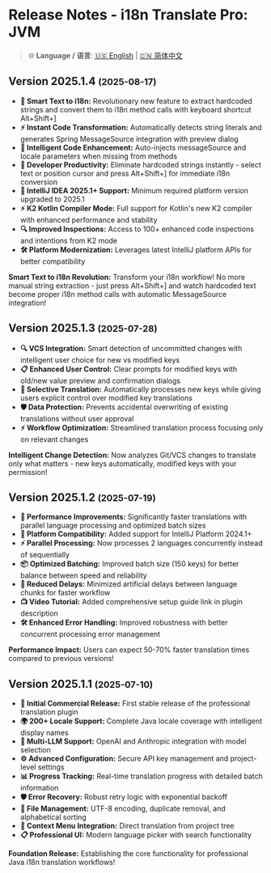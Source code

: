 # Release Notes - i18n Translate Pro: JVM

> 🌐 **Language / 语言**: [🇺🇸 English](release-notes.md) | [🇨🇳 简体中文](release-notes.zh.md)

## Version 2025.1.4 <small>(2025-08-17)</small>

- **🎯 Smart Text to i18n:** Revolutionary new feature to extract hardcoded strings and convert them to i18n method calls with keyboard shortcut Alt+Shift+]
- **⚡ Instant Code Transformation:** Automatically detects string literals and generates Spring MessageSource integration with preview dialog
- **🔧 Intelligent Code Enhancement:** Auto-injects messageSource and locale parameters when missing from methods
- **📝 Developer Productivity:** Eliminate hardcoded strings instantly - select text or position cursor and press Alt+Shift+] for immediate i18n conversion
- **🚀 IntelliJ IDEA 2025.1+ Support:** Minimum required platform version upgraded to 2025.1
- **⚡ K2 Kotlin Compiler Mode:** Full support for Kotlin's new K2 compiler with enhanced performance and stability
- **🔍 Improved Inspections:** Access to 100+ enhanced code inspections and intentions from K2 mode
- **🛠️ Platform Modernization:** Leverages latest IntelliJ platform APIs for better compatibility

**Smart Text to i18n Revolution:** Transform your i18n workflow! No more manual string extraction - just press Alt+Shift+] and watch hardcoded text become proper i18n method calls with automatic MessageSource integration!

## Version 2025.1.3 <small>(2025-07-28)</small>

- **🔍 VCS Integration:** Smart detection of uncommitted changes with intelligent user choice for new vs modified keys
- **📋 Enhanced User Control:** Clear prompts for modified keys with old/new value preview and confirmation dialogs
- **🎯 Selective Translation:** Automatically processes new keys while giving users explicit control over modified key translations
- **🛡️ Data Protection:** Prevents accidental overwriting of existing translations without user approval
- **⚡ Workflow Optimization:** Streamlined translation process focusing only on relevant changes

**Intelligent Change Detection:** Now analyzes Git/VCS changes to translate only what matters - new keys automatically, modified keys with your permission!

## Version 2025.1.2 <small>(2025-07-19)</small>

- **🚀 Performance Improvements:** Significantly faster translations with parallel language processing and optimized batch sizes
- **📱 Platform Compatibility:** Added support for IntelliJ Platform 2024.1+
- **⚡ Parallel Processing:** Now processes 2 languages concurrently instead of sequentially
- **📦 Optimized Batching:** Improved batch size (150 keys) for better balance between speed and reliability
- **🎯 Reduced Delays:** Minimized artificial delays between language chunks for faster workflow
- **📺 Video Tutorial:** Added comprehensive setup guide link in plugin description
- **🛠️ Enhanced Error Handling:** Improved robustness with better concurrent processing error management

**Performance Impact:** Users can expect 50-70% faster translation times compared to previous versions!

## Version 2025.1.1 <small>(2025-07-10)</small>

- **🚀 Initial Commercial Release:** First stable release of the professional translation plugin
- **🌍 200+ Locale Support:** Complete Java locale coverage with intelligent display names
- **🤖 Multi-LLM Support:** OpenAI and Anthropic integration with model selection
- **⚙️ Advanced Configuration:** Secure API key management and project-level settings
- **📊 Progress Tracking:** Real-time translation progress with detailed batch information
- **🛡️ Error Recovery:** Robust retry logic with exponential backoff
- **📁 File Management:** UTF-8 encoding, duplicate removal, and alphabetical sorting
- **🔧 Context Menu Integration:** Direct translation from project tree
- **📋 Professional UI:** Modern language picker with search functionality

**Foundation Release:** Establishing the core functionality for professional Java i18n translation workflows!
